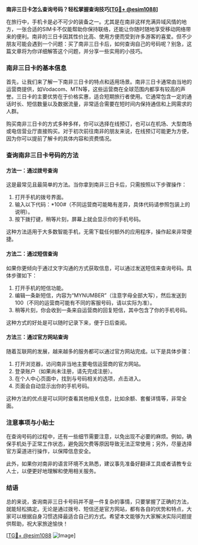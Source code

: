 **南非三日卡怎么查询号码？轻松掌握查询技巧[[TG💪+ @esim1088](https://t.me/s/esim1088)]**

在旅行中，手机卡是必不可少的装备之一。尤其是在南非这样充满异域风情的地方，一张合适的SIM卡不仅能帮助你保持联络，还能让你随时随地享受移动网络带来的便利。南非的三日卡因其性价比高、使用方便而受到许多游客的喜爱。但不少朋友可能会遇到一个问题：买了南非三日卡后，如何查询自己的号码呢？别急，这篇文章将为你详细解答这个问题，并分享一些实用的小技巧。

### 南非三日卡的基本信息

首先，让我们来了解一下南非三日卡的特点和适用场景。南非三日卡通常由当地的运营商提供，如Vodacom、MTN等，这些运营商在全球范围内都享有较高的声誉。三日卡的主要优势在于价格实惠，适合短期旅行者使用。它通常包含一定的通话时长、短信数量以及数据流量，非常适合需要在短时间内保持通信和上网需求的人群。

购买南非三日卡的方式多种多样，你可以选择在线预订，也可以在机场、大型商场或电信营业厅直接购买。对于初次前往南非的朋友来说，在线预订可能更为方便，因为你可以提前了解卡的具体内容和资费情况。

### 查询南非三日卡号码的方法

#### 方法一：通过拨号查询

这是最常见且最简单的方法。当你拿到南非三日卡后，只需按照以下步骤操作：

1. 打开手机的拨号界面。
2. 输入以下代码：*100#（不同运营商可能略有差异，具体代码请参照包装上的说明）。
3. 按下拨打键，稍等片刻，屏幕上就会显示你的手机号码。

这种方法适用于大多数智能手机，无需下载任何额外的应用程序，操作起来非常便捷。

#### 方法二：通过短信查询

如果你更倾向于通过文字沟通的方式获取信息，可以通过发送短信来查询号码。具体步骤如下：

1. 打开手机的短信功能。
2. 编辑一条新短信，内容为“MYNUMBER”（注意字母全部大写），然后发送到100（不同的运营商可能有不同的客服号码，请以实际为准）。
3. 稍等片刻，你会收到一条来自运营商的回复短信，其中包含了你的手机号码。

这种方式的好处是可以随时记录下来，便于日后查阅。

#### 方法三：通过官方网站查询

随着互联网的发展，越来越多的服务都可以通过官方网站完成。以下是具体步骤：

1. 打开浏览器，访问南非当地主要电信运营商的官方网站。
2. 登录账户（如果尚未注册，请先完成注册）。
3. 在个人中心页面中，找到与号码相关的选项，点击进入。
4. 页面会自动显示出你的手机号码。

这种方法的优点是可以同时查看其他相关信息，比如余额、套餐详情等，非常全面。

### 注意事项与小贴士

在查询号码的过程中，还有一些细节需要注意，以免出现不必要的麻烦。例如，确保手机处于正常工作状态，避免因欠费等原因导致无法正常使用；另外，尽量选择官方渠道进行操作，以保障信息安全。

此外，如果你对南非的语言环境不太熟悉，建议事先准备好翻译工具或者请教专业人士，以便更好地理解和使用相关服务。

### 结语

总的来说，查询南非三日卡号码并不是一件复杂的事情，只要掌握了正确的方法，就能轻松搞定。无论是通过拨号、短信还是官方网站，都有各自的优势和特点，大家可以根据自身习惯选择最适合自己的方式。希望本文能够为大家解决实际问题提供帮助，祝大家旅途愉快！

[[TG💪+ @esim1088](https://t.me/s/esim1088) ![Image](https://i.postimg.cc/4NQfJmqS/Snipaste-2025-05-13-00-14-12.png)]